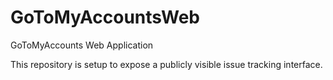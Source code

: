 # GoToMyAccountsWeb
GoToMyAccounts Web Application

This repository is setup to expose a publicly visible issue tracking interface.
